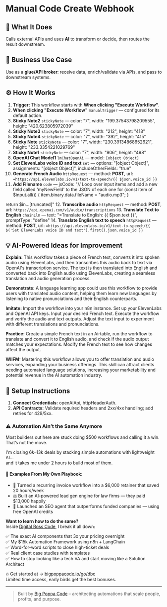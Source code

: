 # Manual Code Create Webhook
  ## 🚀 What It Does
  Calls external APIs and uses **AI** to transform or decide, then routes the result downstream.
  
  ## 💼 Business Use Case
  Use as a **glue/API broker**: receive data, enrich/validate via APIs, and pass to downstream systems.
  
  ## ⚙️ How It Works
  1. **Trigger:** This workflow starts with **When clicking "Execute Workflow"**.
  2. **When clicking "Execute Workflow"** `manualTrigger` — configured for its default action.
3. **Sticky Note2** `stickyNote` — color: "7", width: "199.37543798209555", height: "420.623805972039"
4. **Sticky Note3** `stickyNote` — color: "7", width: "212", height: "418"
5. **Sticky Note4** `stickyNote` — color: "7", width: "392", height: "415"
6. **Sticky Note** `stickyNote` — color: "7", width: "230.39134868652621", height: "233.3354221029769"
7. **Sticky Note1** `stickyNote` — color: "7", width: "906", height: "498"
8. **OpenAI Chat Model1** `lmChatOpenAi` — model: `[object Object]`
9. **Set ElevenLabs voice ID and text** `set` — options: "[object Object]", assignments: "[object Object]", includeOtherFields: "true"
10. **Generate French Audio** `httpRequest` — method: **POST**, url: `=https://api.elevenlabs.io/v1/text-to-speech/{{ $json.voice_id }}`
11. **Add Filename** `code` — jsCode: "// Loop over input items and add a new field called 'myNewField' to the JSON of each one
for (const item of $input.all()) {
  item.binary.data.fileName = "audio.mp3";
}

return $in…[truncated]"
12. **Transcribe audio** `httpRequest` — method: **POST**, url: `https://api.openai.com/v1/audio/transcriptions`
13. **Translate Text to English** `chainLlm` — text: "=Translate to English:
{{ $json.text }}", promptType: "define"
14. **Translate English text to speech** `httpRequest` — method: **POST**, url: `=https://api.elevenlabs.io/v1/text-to-speech/{{ $('Set ElevenLabs voice ID and text').first().json.voice_id }}`
  
  ## 💡 AI-Powered Ideas for Improvement
  **Explain:** This workflow takes a piece of French text, converts it into spoken audio using ElevenLabs, and then transcribes this audio back to text via OpenAI's transcription service. The text is then translated into English and converted back into English audio using ElevenLabs, creating a seamless translation and audio generation process.

**Demonstrate:** A language learning app could use this workflow to provide users with translated audio content, helping them learn new languages by listening to native pronunciations and their English counterparts.

**Imitate:** Import the workflow into your n8n instance. Set up your ElevenLabs and OpenAI API keys. Input your desired French text. Execute the workflow and verify the audio and text outputs. Adjust the text input to experiment with different translations and pronunciations.

**Practice:** Create a simple French text in an Airtable, run the workflow to translate and convert it to English audio, and check if the audio output matches your expectations. Modify the French text to see how changes affect the output.

**WIIFM:** Mastering this workflow allows you to offer translation and audio services, expanding your business offerings. This skill can attract clients needing automated language solutions, increasing your marketability and potential revenue in the AI automation industry.
  
  ## 🔧 Setup Instructions
  1. **Connect Credentials:** openAiApi, httpHeaderAuth.
2. **API Contracts:** Validate required headers and 2xx/4xx handling; add retries for 429/5xx.
  
### ⚠️ Automation Ain’t the Same Anymore

Most builders out here are stuck doing $500 workflows and calling it a win.  
That’s not the move.  

I'm closing $6k–$13k deals by stacking simple automations with lightweight AI...  
and it takes me under 2 hours to build most of them.

#### 🧠 Examples From My Own Playbook:
- 🔁 Turned a recurring invoice workflow into a $6,000 retainer that saved 20 hours/week  
- ⚖️ Built an AI-powered lead gen engine for law firms — they paid $13,000 happily  
- 🚀 Launched an SEO agent that outperforms funded companies — using free OpenAI credits  

**Want to learn how to do the same?**  
Inside [Digital Boss Code](https://bigpoppacode.io/go/dbc), I break it all down:

✅ The exact AI components that 3x your pricing overnight  
✅ My $15k Automation Framework using n8n + LangChain  
✅ Word-for-word scripts to close high-ticket deals  
✅ Real client case studies with templates  
✅ How to stop looking like a tech VA and start moving like a Solution Architect  

🔥 Get started at → [bigpoppacode.io/go/dbc](https://bigpoppacode.io/go/dbc)  
Limited time access, early birds get the best bonuses.

---
> Built by [Big Poppa Code](https://bigpoppacode.io) – architecting automations that scale people, profits, and purpose.
  